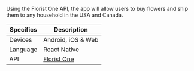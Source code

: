 Using the Florist One API, the app will allow users to buy flowers and ship them to any household in the USA and Canada. <br/>


| Specifics | Description |
|--------------|-------------|
|Devices| Android, iOS & Web|
|Language| React Native |
| API | [Florist One](https://www.floristone.com/api/) |

